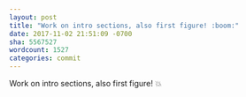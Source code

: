 ```yaml
---
layout: post
title: "Work on intro sections, also first figure! :boom:"
date: 2017-11-02 21:51:09 -0700
sha: 5567527
wordcount: 1527
categories: commit
---
```

Work on intro sections, also first figure! :boom:
